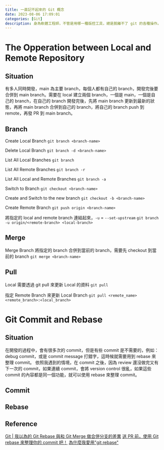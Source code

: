 ```yaml
---
title: 一直記不起來的 Git 概念
date: 2023-08-06 17:09:01
categories: [Git]
description: 身為軟體工程師，不管是用哪一種版控工具，總是脫離不了 git 的各種操作。因為不是所有指令都每天在用，記錄一些每次遇到都會忘記，看文件還是霧煞煞的概念，用自己的語言記錄下來，節省一些從別人的語言轉換成自己邏輯的時間。
---
```

# The Opperation between Local and Remote Repository
## Situation
有多人同時開發，main 為主要 branch，每個人都有自己的 branch，開發完後要合併到 main branch。需要在 local 建立兩個 branch，一個是 main，一個是自己的 branch，在自己的 branch 開發完後，先將 main branch 更新到最新的狀態，再將 main branch 合併到自己的 branch，將自己的 branch push 到 remote，再發 PR 到 main branch。

## Branch
Create Local Branch
`git branch <branch-name>`

Delete Local Branch
`git branch -d <branch-name>`

List All Local Branches
`git branch`

List All Remote Branches
`git branch -r`

List All Local and Remote Branches 
`git branch -a`

Switch to Branch
`git checkout <branch-name>`

Create and Switch to the new branch
`git checkout -b <branch-name>`

Create Remote Branch
`git push origin <branch-name>`

將指定的 local and remote branch 連結起來，`-u` = `--set-upstream`
`git branch -u origin/<remote-branch> <local-branch>`

## Merge
Merge Branch 將指定的 branch 合併到當前的 branch，需要先 checkout 到當前的 branch
`git merge <branch-name>`

## Pull
Local 需要透過 git pull 來更新 Local 的資料
`git pull`

指定 Remote Branch 來更新 Local Branch
`git pull <remote_name> <remote_branch>:<local_branch>`

# Git Commit and Rebase
## Situation
在開發的過程中，會有很多次的 commit，但是有些 commit 是不需要的，例如：debug commit，或是 commit message 打錯字，這時候就需要用到 rebase 來整理 commit。
依照我遇到的情境，在 commit 之後，因為 review 還沒做完又有下一次的 commit，如果連續 commit，會將 version control 很亂，如果這些 commit 的內容都是同一個功能，就可以使用 rebase 來整理 commit。

## Commit
## Rebase

## Reference
[Git | 我以為的 Git Rebase 與和 Git Merge 做合併分支的差異](https://medium.com/starbugs/git-我以為的-git-rebase-與和-git-merge-做合併分支的差異-cacd3f45294d)
[送 PR 前，使用 Git rebase 來整理你的 commit 吧！](https://medium.com/starbugs/use-git-interactive-rebase-to-organize-commits-85e692b46dd)
[為什麼我愛用"git rebase"](https://billyyyyy3320.com/zh/2019/08/15/why-i-like-git-rebase/)